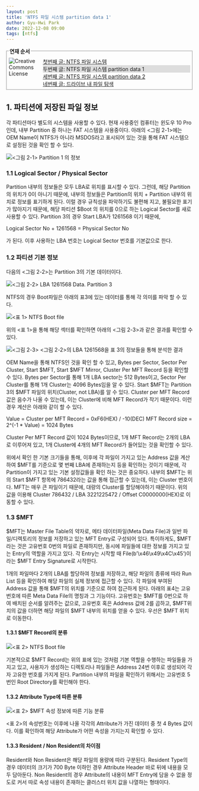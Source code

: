 ```yaml
---
layout: post
title: 'NTFS 파일 시스템 partition data 1'
author: Gyu-Hwi Park
date: 2022-12-08 09:00
tags: [ntfs]
---
```


<fieldset style="margin:0px 0px 20px 0px;padding:5px;"><legend><span><strong style="font-weight:bold;">연재 순서</strong></span></legend><!--Creative Commons License--><div style="float: left; width: 88px; margin-top: 3px;"><img alt="Creative Commons License" style="border-width: 0" src="/files/images/exclamationmark.png"/></div><div style="margin-left: 92px; margin-top: 3px; text-align: justify;">
<p style="margin: 0;"><a href="/2022/12/07/ntfs1/">첫번째 글: NTFS 파일 시스템</a></p>
<p style="margin: 0; background:#ddd;">두번째 글: NTFS 파일 시스템 partition data 1</p>
<p style="margin: 0;"><a href="/2022/12/12/ntfs3/">세번째 글: NTFS 파일 시스템 partition data 2</a></p>
<p style="margin: 0;"><a href="/2022/12/13/ntfs4/">네번째 글: 드라이브 내 파일 탐색</a></p>
</div></fieldset>

## 1. 파티션에 저장된 파일 정보

각 파티션마다 별도의 시스템을 사용할 수 있다. 현재 사용중인 컴퓨터는 윈도우 10 Pro 인데, 내부 Partition 중 하나는 FAT 시스템을 사용중이다. 아래의 <그림 2-1>에는 OEM Name이 NTFS가 아니라 MSDOS라고 표시되어 있는 것을 통해 FAT 시스템으로 설정된 것을 확인 할 수 있다.

![<그림 2-1> Partition 1 의 정보](/files/NTFS_2_1.png)

### 1.1 Logical Sector / Physical Sector

Partition 내부의 정보들은 모두 LBA로 위치를 표시할 수 있다. 그런데, 해당 Partition의 위치가 0이 아니기 때문에, 내부의 정보들은 Partition의 위치 + Partition 내부의 위치로 정보를 표기하게 된다. 이럴 경우 규칙성을 파악하기도 불편해 지고, 불필요한 표기가 많아지기 때문에, 해당 파티션 $Boot 의 위치를 0으로 하는 Logical Sector를 새로 사용할 수 있다. Partition 3의 경우 Start LBA가 1261568 이기 때문에,

Logical Sector No + 1261568 = Physical Sector No

가 된다. 이후 사용하는 LBA 번호는 Logical Sector 번호를 기본값으로 한다.

### 1.2 파티션 기본 정보

다음의 <그림 2-2>는 Partition 3의 기본 데이터이다.

![<그림 2-2> LBA 1261568 Data. Partition 3](/files/NTFS_2_2.png)

NTFS의 경우 Boot파일은 아래의 표3에 있는 데이터를 통해 각 의미를 파악 할 수 있다.

![<표 1> NTFS Boot file](/files/NTFS_table.png)

위의 <표 1>을 통해 해당 섹터를 확인하면 아래의 <그림 2-3>과 같은 결과를 확인할 수 있다.

![<그림 2-3> <그림 2-2>의 LBA 1261568을 표 3의 정보들을 통해 분석한 결과](/files/NTFS_2_3.png)

OEM Name을 통해 NTFS인 것을 확인 할 수 있고, Bytes per Sector, Sector Per Cluster, Start $MFT, Start $MFT Mirror, Cluster Per MFT Record 등을 확인할 수 있다. Bytes per Sector를 통해 1개 LBA sector는 512 Bytes이고, Sector Per Cluster를 통해 1개 Cluster는 4096 Bytes임을 알 수 있다. Start $MFT는 Partition 3의 $MFT 파일의 위치(Cluster, not LBA)를 알 수 있다. Cluster per MFT Record 값은 음수가 나올 수 있는데, 이는 Cluster에 비해 MFT Record가 작기 때문이다. 이런 경우 계산은 아래와 같이 할 수 있다.

Value = Cluster per MFT Record = 0xF6(HEX) / -10(DEC)
MFT Record size = 2^(-1 * Value) = 1024 Bytes

Cluster Per MFT Record 값이 1024 Bytes이므로, 1개 MFT Record는 2개의 LBA로 이루어져 있고, 1개 Cluster에 4개의 MFT Record가 들어있는 것을 확인할 수 있다. 

위에서 확인 한 기본 크기들을 통해, 이후에 각 파일이 가지고 있는 Address 값을 계산하여 $MFT를 기준으로 몇 번째 LBA에 존재하는지 등을 확인하는 것이기 때문에, 각 Partition이 가지고 있는 기본 설정값들을 확인 하는 것은 중요하다. 내부의 $MFT는 위의 Start $MFT 항목에 786432라는 값을 통해 접근할 수 있는데, 이는 Cluster 번호이다. MFT는 매우 큰 파일이기 때문에, 대량의 Cluster를 할당해야하기 때문이다. 위의 값을 이용해 Cluster 786432 / LBA 3221225472 / Offset C0000000(HEX)로 이동할 수 있다.

### 1.3 $MFT

$MFT는 Master File Table의 약자로, 메타 데이터파일(Meta Data File)과 일반 파일/디렉토리의 정보를 저장하고 있는 MFT Entry로 구성되어 있다. 특이하게도, $MFT라는 것은 고유번호 0번의 파일로 존재하지만, 동시에 파일들에 대한 정보를 가지고 있는 Entry의 역할을 가지고 있다. 각 Entry는 시작할 때 File(b’\x46\x49\x4C\x45’)이라는 $MFT Entry Signature로 시작한다.

1개의 파일마다 2개의 LBA를 할당하여 정보를 저장하고, 해당 파일의 종류에 따라 Run List 등을 확인하여 해당 파일의 실제 정보에 접근할 수 있다. 각 파일에 부여된 Address 값을 통해 $MFT의 위치를 기준으로 하여 접근하게 된다. 아래의 표4는 고유 번호에 따른 Meta Data File의 명칭과 그 기능이다. 고유번호는 $MFT를 0번으로 하여 배치된 순서를 알려주는 값으로, 고유번호 혹은 Address 값에 2를 곱하고, $MFT위치의 값을 더하면 해당 파일의 $MFT 내부의 위치를 얻을 수 있다. 우선은 $MFT 위치로 이동한다.

#### 1.3.1 $MFT Record의 분류

![<표 2> NTFS Boot file](/files/MFT_Record.png)

기본적으로 $MFT Record는 위의 표에 있는 것처럼 기본 역할을 수행하는 파일들을 가지고 있고, 사용자가 생성하는 디렉토리나 파일들은 Address 24번 이후로 생성되어 각자 고유한 번호를 가지게 된다. Partition 내부의 파일을 확인하기 위해서는 고유번호 5번인 Root Directory를 확인해야 한다.

#### 1.3.2 Attribute Type에 따른 분류

![<표 2> $MFT 속성 정보에 따른 기능 분류](/files/attribute_type.png)

<표 2>의 속성번호는 이후에 나올 각각의 Attribute가 가진 데이터 중 첫 4 Bytes 값이다. 이를 확인하여 해당 Attribute가 어떤 속성을 가지는지 확인할 수 있다.

#### 1.3.3 Resident / Non Resident의 차이점

Resident와 Non Resident은 해당 파일의 용량에 따라 구분된다. Resident Type의 경우 데이터의 크기가 700 Byte 이하인 경우 Attribute Header 바로 뒤에 내용을 모두 담아둔다. Non Resident의 경우 Attribute의 내용이 MFT Entry에 담을 수 없을 정도로 커서 따로 속성 내용이 존재하는 클러스터 위치 값을 나열하는 형태이다.